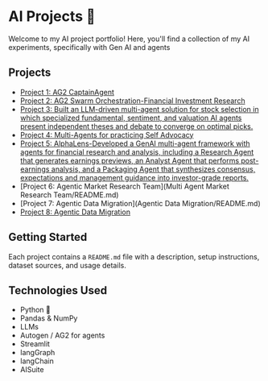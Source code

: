 # AI Projects 🚀

Welcome to my AI project portfolio! Here, you'll find a collection of my AI experiments, specifically with Gen AI and agents

## Projects
- [Project 1: AG2 CaptainAgent](AG2_CaptainAgent/README.md)
- [Project 2: AG2 Swarm Orchestration-Financial Investment Research](AG2_Swarm/README.md)
- [Project 3: Built an LLM-driven multi-agent solution for stock selection in which specialized fundamental, sentiment, and valuation AI agents present independent theses and debate to converge on optimal picks.](FinAlphaAgents/README.md)
- [Project 4: Multi-Agents for practicing Self Advocacy](advocateHer/README.md)
- [Project 5: AlphaLens-Developed a GenAI multi-agent framework with agents for financial research and analysis, including a Research Agent that generates earnings previews, an Analyst Agent that performs post-earnings analysis, and a Packaging Agent that synthesizes consensus, expectations and management guidance into investor-grade reports.](AlphaLens/README.md)
- [Project 6: Agentic Market Research Team](Multi Agent Market Research Team/README.md)
- [Project 7: Agentic Data Migration](Agentic Data Migration/README.md)
- [Project 8: Agentic Data Migration](Agentic_commerce_agents_with_guardrails/README.md) 


## Getting Started
Each project contains a `README.md` file with a description, setup instructions, dataset sources, and usage details.

## Technologies Used
- Python 🐍
- Pandas & NumPy
- LLMs
- Autogen / AG2 for agents
- Streamlit
- langGraph
- langChain
- AISuite

